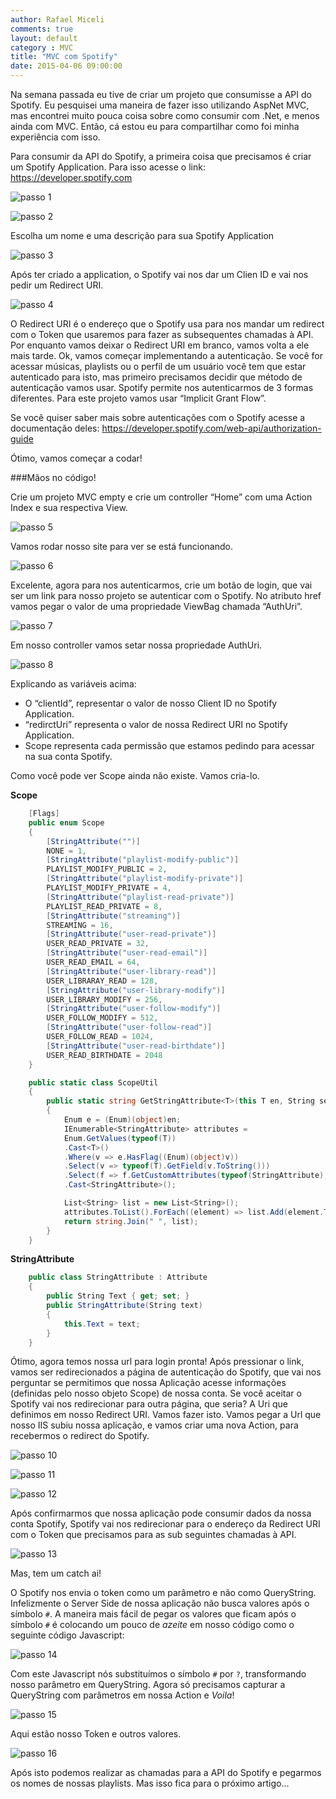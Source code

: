 ```yaml
---
author: Rafael Miceli
comments: true
layout: default
category : MVC
title: "MVC com Spotify"
date: 2015-04-06 09:00:00
---
```


Na semana passada eu tive de criar um projeto que consumisse a API do Spotify. Eu pesquisei uma maneira de fazer isso utilizando AspNet MVC, mas encontrei muito pouca coisa sobre como consumir com .Net, e menos ainda com MVC. Então, cá estou eu para compartilhar como foi minha experiência com isso.

Para consumir da API do Spotify, a primeira coisa que precisamos é criar um Spotify Application. Para isso acesse o link: https://developer.spotify.com

![passo 1](http://rafael-miceli.com.br/ico/MVC-com-Spotify/passo1.png)

![passo 2](http://rafael-miceli.com.br/ico/MVC-com-Spotify/passo2.png)

Escolha um nome e uma descrição para sua Spotify Application

![passo 3](http://rafael-miceli.com.br/ico/MVC-com-Spotify/passo3.png)

Após ter criado a application, o Spotify vai nos dar um Clien ID e vai nos pedir um Redirect URI.

![passo 4](http://rafael-miceli.com.br/ico/MVC-com-Spotify/passo4.png)

O Redirect URI é o endereço que o Spotify usa para nos mandar um redirect com o Token que usaremos para fazer as subsequentes chamadas à API. 
Por enquanto vamos deixar o Redirect URI em branco, vamos volta a ele mais tarde.
Ok, vamos começar implementando a autenticação. Se você for acessar músicas, playlists ou o perfil de um usuário você tem que estar autenticado para isto, mas primeiro precisamos decidir que método de autenticação vamos usar. Spotify permite nos autenticarmos de 3 formas diferentes.
Para este projeto vamos usar “Implicit Grant Flow”.

Se você quiser saber mais sobre autenticações com o Spotify acesse a documentação deles:
https://developer.spotify.com/web-api/authorization-guide

Ótimo, vamos começar a codar!

###Mãos no código!

Crie um projeto MVC empty e crie um controller “Home” com uma Action Index e sua respectiva View.

![passo 5](http://rafael-miceli.com.br/ico/MVC-com-Spotify/passo5.png)

Vamos rodar nosso site para ver se está funcionando.

![passo 6](http://rafael-miceli.com.br/ico/MVC-com-Spotify/passo6.png)

Excelente, agora para nos autenticarmos, crie um botão de login, que vai ser um link para nosso projeto se autenticar com o Spotify. No atributo href vamos pegar o valor de uma propriedade ViewBag chamada “AuthUri”.

![passo 7](http://rafael-miceli.com.br/ico/MVC-com-Spotify/passo7.png)

Em nosso controller vamos setar nossa propriedade AuthUri.

![passo 8](http://rafael-miceli.com.br/ico/MVC-com-Spotify/passo8.png)

Explicando as variáveis acima:

- O “clientId”, representar o valor de nosso Client ID no Spotify Application.
- “redirctUri” representa o valor de nossa Redirect URI no Spotify Application.
- Scope representa cada permissão que estamos pedindo para acessar na sua conta Spotify.

Como você pode ver Scope ainda não existe. Vamos cria-lo.

**Scope**

```c#
    [Flags]
    public enum Scope
    {
        [StringAttribute("")]
        NONE = 1,
        [StringAttribute("playlist-modify-public")]
        PLAYLIST_MODIFY_PUBLIC = 2,
        [StringAttribute("playlist-modify-private")]
        PLAYLIST_MODIFY_PRIVATE = 4,
        [StringAttribute("playlist-read-private")]
        PLAYLIST_READ_PRIVATE = 8,
        [StringAttribute("streaming")]
        STREAMING = 16,
        [StringAttribute("user-read-private")]
        USER_READ_PRIVATE = 32,
        [StringAttribute("user-read-email")]
        USER_READ_EMAIL = 64,
        [StringAttribute("user-library-read")]
        USER_LIBRARAY_READ = 128,
        [StringAttribute("user-library-modify")]
        USER_LIBRARY_MODIFY = 256,
        [StringAttribute("user-follow-modify")]
        USER_FOLLOW_MODIFY = 512,
        [StringAttribute("user-follow-read")]
        USER_FOLLOW_READ = 1024,
        [StringAttribute("user-read-birthdate")]
        USER_READ_BIRTHDATE = 2048
    }

    public static class ScopeUtil
    {
        public static string GetStringAttribute<T>(this T en, String separator) where T : struct, IConvertible
        {
            Enum e = (Enum)(object)en;
            IEnumerable<StringAttribute> attributes =
            Enum.GetValues(typeof(T))
            .Cast<T>()
            .Where(v => e.HasFlag((Enum)(object)v))
            .Select(v => typeof(T).GetField(v.ToString()))
            .Select(f => f.GetCustomAttributes(typeof(StringAttribute), false)[0])
            .Cast<StringAttribute>();

            List<String> list = new List<String>();
            attributes.ToList().ForEach((element) => list.Add(element.Text));
            return string.Join(" ", list);
        }
    }
```

**StringAttribute**

```C#
	public class StringAttribute : Attribute
    {
        public String Text { get; set; }
        public StringAttribute(String text)
        {
            this.Text = text;
        }
    }
```

Ótimo, agora temos nossa url para login pronta! Após pressionar o link, vamos ser redirecionados a página de autenticação do Spotify, que vai nos perguntar se permitimos que nossa Aplicação acesse informações (definidas pelo nosso objeto Scope) de nossa conta.
Se você aceitar o Spotify vai nos redirecionar para outra página, que seria? A Uri que definimos em nosso Redirect URI.
Vamos fazer isto. Vamos pegar a Url que nosso IIS subiu nossa aplicação, e vamos criar uma nova Action, para recebermos o redirect do Spotify.

![passo 10](http://rafael-miceli.com.br/ico/MVC-com-Spotify/passo10.png)

![passo 11](http://rafael-miceli.com.br/ico/MVC-com-Spotify/passo11.png)

![passo 12](http://rafael-miceli.com.br/ico/MVC-com-Spotify/passo12.png)

Após confirmarmos que nossa aplicação pode consumir dados da nossa conta Spotify, Spotify vai nos redirecionar para o endereço da Redirect URI com o Token que precisamos para as sub seguintes chamadas à API.

![passo 13](http://rafael-miceli.com.br/ico/MVC-com-Spotify/passo13.png)

Mas, tem um catch ai!

O Spotify nos envia o token como um parâmetro e não como QueryString. Infelizmente o Server Side de nossa aplicação não busca valores após o símbolo `#`.
A maneira mais fácil de pegar os valores que ficam após o símbolo `#` é colocando um pouco de *azeite* em nosso código como o seguinte código Javascript:

![passo 14](http://rafael-miceli.com.br/ico/MVC-com-Spotify/passo14.png)

Com este Javascript nós substituímos o símbolo `#` por `?`, transformando nosso parâmetro em QueryString.
Agora só precisamos capturar a QueryString com parâmetros em nossa Action e _Voila_!

![passo 15](http://rafael-miceli.com.br/ico/MVC-com-Spotify/passo15.png)

Aqui estão nosso Token e outros valores.

![passo 16](http://rafael-miceli.com.br/ico/MVC-com-Spotify/passo16.png)

Após isto podemos realizar as chamadas para a API do Spotify e pegarmos os nomes de nossas playlists.
Mas isso fica para o próximo artigo...
